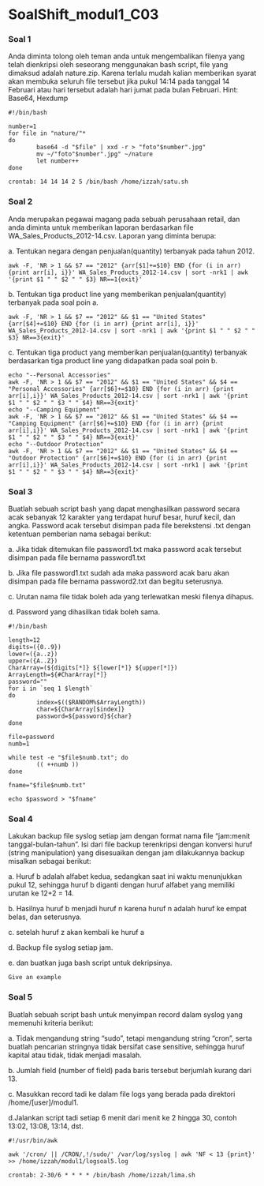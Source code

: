 # SoalShift_modul1_C03

### Soal 1

Anda diminta tolong oleh teman anda untuk mengembalikan filenya yang telah dienkripsi oleh seseorang menggunakan bash script, file yang dimaksud adalah nature.zip. Karena terlalu mudah kalian memberikan syarat akan membuka seluruh file tersebut jika pukul 14:14 pada tanggal 14 Februari atau hari tersebut adalah hari jumat pada bulan Februari.
Hint: Base64, Hexdump

```
#!/bin/bash

number=1
for file in "nature/"*
do
        base64 -d "$file" | xxd -r > "foto"$number".jpg"
        mv ~/"foto"$number".jpg" ~/nature
        let number++
done

crontab: 14 14 14 2 5 /bin/bash /home/izzah/satu.sh
```

### Soal 2

Anda merupakan pegawai magang pada sebuah perusahaan retail, dan anda diminta untuk memberikan laporan berdasarkan file WA_Sales_Products_2012-14.csv. Laporan yang diminta berupa:

a.	Tentukan negara dengan penjualan(quantity) terbanyak pada tahun 2012.

```
awk -F, 'NR > 1 && $7 == "2012" {arr[$1]+=$10} END {for (i in arr) {print arr[i], i}}' WA_Sales_Products_2012-14.csv | sort -nrk1 | awk '{print $1 " " $2 " " $3} NR==1{exit}'
```

b.	Tentukan tiga product line yang memberikan penjualan(quantity) terbanyak pada soal poin a.

```
awk -F, 'NR > 1 && $7 == "2012" && $1 == "United States" {arr[$4]+=$10} END {for (i in arr) {print arr[i], i}}' WA_Sales_Products_2012-14.csv | sort -nrk1 | awk '{print $1 " " $2 " " $3} NR==3{exit}'
```

c.	Tentukan tiga product yang memberikan penjualan(quantity) terbanyak berdasarkan tiga product line yang didapatkan pada soal poin b.

```
echo "--Personal Accessories"
awk -F, 'NR > 1 && $7 == "2012" && $1 == "United States" && $4 == "Personal Accessories" {arr[$6]+=$10} END {for (i in arr) {print arr[i],i}}' WA_Sales_Products_2012-14.csv | sort -nrk1 | awk '{print $1 " " $2 " " $3 " " $4} NR==3{exit}'
echo "--Camping Equipment"
awk -F, 'NR > 1 && $7 == "2012" && $1 == "United States" && $4 == "Camping Equipment" {arr[$6]+=$10} END {for (i in arr) {print arr[i],i}}' WA_Sales_Products_2012-14.csv | sort -nrk1 | awk '{print $1 " " $2 " " $3 " " $4} NR==3{exit}'
echo "--Outdoor Protection"
awk -F, 'NR > 1 && $7 == "2012" && $1 == "United States" && $4 == "Outdoor Protection" {arr[$6]+=$10} END {for (i in arr) {print arr[i],i}}' WA_Sales_Products_2012-14.csv | sort -nrk1 | awk '{print $1 " " $2 " " $3 " " $4} NR==3{exit}'
```

### Soal 3

Buatlah sebuah script bash yang dapat menghasilkan password secara acak sebanyak 12 karakter yang terdapat huruf besar, huruf kecil, dan angka. Password acak tersebut disimpan pada file berekstensi .txt dengan ketentuan pemberian nama sebagai berikut:

a. Jika tidak ditemukan file password1.txt maka password acak tersebut disimpan pada file bernama password1.txt

b. Jika file password1.txt sudah ada maka password acak baru akan disimpan pada file bernama password2.txt dan begitu seterusnya.

c. Urutan nama file tidak boleh ada yang terlewatkan meski filenya dihapus.

d. Password yang dihasilkan tidak boleh sama.


```
#!/bin/bash

length=12
digits=({0..9})
lower=({a..z})
upper=({A..Z})
CharArray=(${digits[*]} ${lower[*]} ${upper[*]})
ArrayLength=${#CharArray[*]}
password=""
for i in `seq 1 $length`
do
        index=$(($RANDOM%$ArrayLength))
        char=${CharArray[$index]}
        password=${password}${char}
done 

file=password
numb=1

while test -e "$file$numb.txt"; do
        (( ++numb ))
done

fname="$file$numb.txt"

echo $password > "$fname"
```

### Soal 4

Lakukan backup file syslog setiap jam dengan format nama file “jam:menit tanggal-bulan-tahun”. Isi dari file backup terenkripsi dengan konversi huruf (string manipulation) yang disesuaikan dengan jam dilakukannya backup misalkan sebagai berikut:

a. Huruf b adalah alfabet kedua, sedangkan saat ini waktu menunjukkan pukul 12, sehingga huruf b diganti dengan huruf alfabet yang memiliki urutan ke 12+2 = 14.

b. Hasilnya huruf b menjadi huruf n karena huruf n adalah huruf ke empat belas, dan seterusnya. 

c. setelah huruf z akan kembali ke huruf a

d. Backup file syslog setiap jam.

e. dan buatkan juga bash script untuk dekripsinya.

```
Give an example
```

### Soal 5

Buatlah sebuah script bash untuk menyimpan record dalam syslog yang memenuhi kriteria berikut:

a. Tidak mengandung string “sudo”, tetapi mengandung string “cron”, serta buatlah pencarian stringnya tidak bersifat case sensitive, sehingga huruf kapital atau tidak, tidak menjadi masalah.

b. Jumlah field (number of field) pada baris tersebut berjumlah kurang dari 13.

c. Masukkan record tadi ke dalam file logs yang berada pada direktori /home/[user]/modul1.

d.Jalankan script tadi setiap 6 menit dari menit ke 2 hingga 30, contoh 13:02, 13:08, 13:14, dst.


```
#!/usr/bin/awk 

awk '/cron/ || /CRON/,!/sudo/' /var/log/syslog | awk 'NF < 13 {print}' >> /home/izzah/modul1/logsoal5.log

crontab: 2-30/6 * * * * /bin/bash /home/izzah/lima.sh
```
